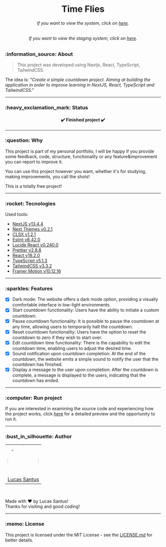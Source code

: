 <h1 align="center">Time Flies</h1>

<h6 align="center"> 
	If you want to view the system, click on <a href="https://time-flies.vercel.app/">here</a>.
</h6>

<h6 align="center"> 
  If you want to view the staging system, click on <a href="https://time-flies-staging.vercel.app/">here</a>.
</h6>


<h3 id="about">:information_source: About</h3>

> This project was developed using Nextjs, React, TypeScript, TailwindCSS.

The idea is:
_"Create a simple countdown project. Aiming at building the application in order to improve learning in NextJS, React, TypeScript and TailwindCSS."_

---

<h3 id="status">:heavy_exclamation_mark: Status</h3>

<h4 align="center">
 ✔️ Finished project ✔️
</h4>

---

<h3 id="why">:question: Why</h3>

This project is part of my personal portfolio, I will be happy if you provide some feedback, code, structure, functionality or any feature&improvement you can report to improve it.

You can use this project however you want, whether it's for studying, making improvements, you call the shots!

This is a totally free project!

---

<h3 id="tecnologies">:rocket: Tecnologies</h3>

Used tools:

- [NextJS v13.4.4](https://nextjs.org/)
- [Next Themes v0.2.1](https://github.com/pacocoursey/next-themes)
- [CLSX v1.2.1](https://www.npmjs.com/package/clsx)
- [Eslint v8.42.0](https://github.com/eslint/eslint)
- [Lucide React v0.240.0](https://lucide.dev/)
- [Prettier v2.8.8](https://prettier.io/)
- [React v18.2.0](https://pt-br.reactjs.org/)
- [TypeScript v5.1.3](https://www.typescriptlang.org/)
- [TailwindCSS v3.3.2](https://tailwindcss.com/docs/installation)
- [Framer Motion v10.12.16](https://www.npmjs.com/package/framer-motion)

---

<h3 id="funcionalidades">:sparkles: Features</h3>

- [X] Dark mode: The website offers a dark mode option, providing a visually comfortable interface in low-light environments.
- [X] Start countdown functionality: Users have the ability to initiate a custom countdown.
- [X] Pause countdown functionality: It is possible to pause the countdown at any time, allowing users to temporarily halt the countdown.
- [X] Reset countdown functionality: Users have the option to reset the countdown to zero if they wish to start over.
- [X] Edit countdown time functionality: There is the capability to edit the countdown time, enabling users to adjust the desired time.
- [X] Sound notification upon countdown completion: At the end of the countdown, the website emits a simple sound to notify the user that the countdown has finished.
- [X] Display a message to the user upon completion: After the countdown is complete, a message is displayed to the users, indicating that the countdown has ended.

---

<h3 id="running">:computer: Run project</h3>

If you are interested in examining the source code and experiencing how the project works, click <a href="/RUNNING.md">here</a> for a detailed preview and the opportunity to run it.

---

<h3 id="author">:bust_in_silhouette: Author</h3>

<table>
	<tr>
		<td>
			<div> 
				<a href="https://github.com/LucasSantus">
					<img style="border-radius: 50%;" src="https://github.com/LucasSantus.png" width="100px;" alt=""/>
					<br />
					Lucas Santus
				</a>
			</div>
		</td>
	</tr>
</table>
<br />

Made with ❤️ by Lucas Santus!<br />
Thanks for visiting and good coding!<br />

---

<h3 id="license">:memo: License</h3>

This project is licensed under the MIT License - see the [LICENSE.md](https://github.com/LucasSantus/time-flies/blob/master/LICENSE) for better details.
